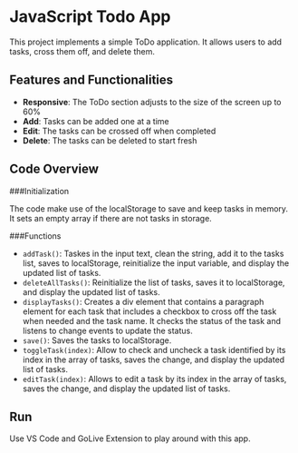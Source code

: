 # JavaScript Todo App

This project implements a simple ToDo application. It allows users to add tasks, cross them off, and delete them.

## Features and Functionalities

- **Responsive**: The ToDo section adjusts to the size of the screen up to 60%
- **Add**: Tasks can be added one at a time
- **Edit**: The tasks can be crossed off when completed
- **Delete**: The tasks can be deleted to start fresh

## Code Overview

###Initialization

The code make use of the localStorage to save and keep tasks in memory. It sets an empty array if there are not tasks in storage.

###Functions

- `addTask()`: Taskes in the input text, clean the string, add it to the tasks list, saves to localStorage, reinitialize the input variable, and display the updated list of tasks.
- `deleteAllTasks()`: Reinitialize the list of tasks, saves it to localStorage, and display the updated list of tasks.
- `displayTasks()`: Creates a div element that contains a paragraph element for each task that includes a checkbox to cross off the task when needed and the task name. It checks the status of the task and listens to change events to update the status.
- `save()`: Saves the tasks to localStorage.
- `toggleTask(index)`: Allow to check and uncheck a task identified by its index in the array of tasks, saves the change, and display the updated list of tasks.
- `editTask(index)`: Allows to edit a task by its index in the array of tasks, saves the change, and display the updated list of tasks.

## Run

Use VS Code and GoLive Extension to play around with this app.
